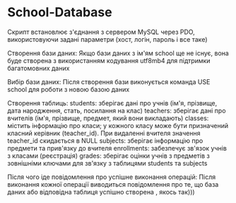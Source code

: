 # School-Database

Скрипт встановлює з'єднання з сервером MySQL через PDO, використовуючи задані параметри (хост, логін, пароль і все таке)

Створення бази даних:
Якщо бази даних з ім'ям school ще не існує, вона буде створена з використанням кодування utf8mb4 для підтримки багатомовних даних

Вибір бази даних:
Після створення бази виконується команда USE school для роботи з новою базою даних

Створення таблиць:
students: зберігає дані про учнів (ім'я, прізвище, дата народження, стать, посилання на клас)
teachers: зберігає дані про вчителів (ім'я, прізвище, предмет, який вони викладають)
classes: містить інформацію про класи; у кожного класу може бути призначений класний керівник (teacher_id). При видаленні вчителя значення teacher_id скидається в NULL
subjects: зберігає інформацію про предмети та прив'язку до вчителя
enrollments: забезпечує зв'язок учнів з класами (реєстрація)
grades: зберігає оцінки учнів з предметів з зовнішніми ключами для зв'язку з таблицями students та subjects

Після чого іде повідомлення про успішне виконання операцій:
Після виконання кожної операції виводиться повідомлення про те, що база даних або відповідна таблиця успішно створена , якось так)))
